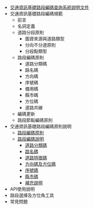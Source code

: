 * [交通資訊基礎路段編碼查詢系統說明文件](README.md)
* 交通資訊基礎路段編碼規範
  * 前言
  * 名詞定義
  * 道路分段原則
    * 圖資來源與道路類型
    * 分向不分道原則
    * 分段點類型
  * 路段編碼原則
    * 道路分類碼
    * 路名碼
    * 方向碼
    * 序號碼
    * 備用碼
    * 縣市碼
    * 方位碼
    * 道路共線
  * 編碼更新
  * 路段節點編碼原則
* 交通資訊基礎路段編碼原則說明
  * [路段編碼原則](Code/code_01.md)
  * [路段編碼說明](Code/code_02.md)
    * [道路分類碼](Code/code_03.md)
    * [路名碼](Code/code_04.md)
    * [道路特徵碼](Code/code_05.md)
    * [方向碼及方位碼](Code/code_06.md)
    * [序號碼](Code/code_07.md)
    * [縣市碼](Code/code_08.md)
    * [補充說明](Code/code_09.md)
* API使用說明
* 路段選擇及方位角工具
* 常見問題
